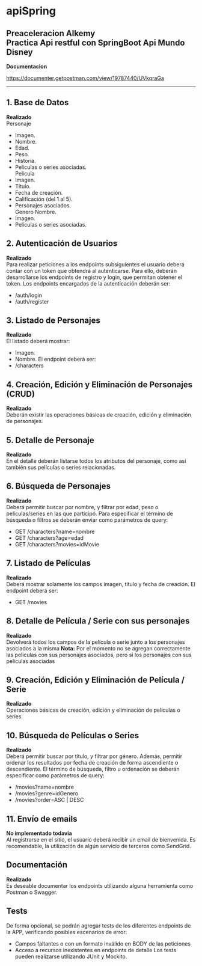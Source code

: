 # apiSpring
Preaceleracion Alkemy  
Practica Api restful con SpringBoot
Api Mundo Disney
---
**Documentacion**

<https://documenter.getpostman.com/view/19787440/UVkqraGa>

---

## 1. Base de Datos
**Realizado**  
Personaje
+ Imagen.
+ Nombre.
+ Edad.
+ Peso.
+ Historia.
+ Películas o series asociadas.  
Pelicula
+ Imagen.
+ Título.
+ Fecha de creación.
+ Calificación (del 1 al 5).
+ Personajes asociados.  
Genero
Nombre.
+ Imagen.
+ Películas o series asociadas.

## 2. Autenticación de Usuarios
**Realizado**  
Para realizar peticiones a los endpoints subsiguientes el usuario deberá contar con un token que
obtendrá al autenticarse. Para ello, deberán desarrollarse los endpoints de registro y login, que
permitan obtener el token.
Los endpoints encargados de la autenticación deberán ser:
+ /auth/login
+ /auth/register


## 3. Listado de Personajes
**Realizado**  
El listado deberá mostrar:
+ Imagen.
+ Nombre.
El endpoint deberá ser:
+ /characters

## 4. Creación, Edición y Eliminación de Personajes (CRUD)
**Realizado**  
Deberán existir las operaciones básicas de creación, edición y eliminación de personajes.

## 5. Detalle de Personaje
**Realizado**  
En el detalle deberán listarse todos los atributos del personaje, como así también sus películas o
series relacionadas.

## 6. Búsqueda de Personajes
**Realizado**  
Deberá permitir buscar por nombre, y filtrar por edad, peso o películas/series en las que participó.
Para especificar el término de búsqueda o filtros se deberán enviar como parámetros de query:
+ GET /characters?name=nombre
+ GET /characters?age=edad
+ GET /characters?movies=idMovie

## 7. Listado de Películas
**Realizado**  
Deberá mostrar solamente los campos imagen, título y fecha de creación.
El endpoint deberá ser:
+ GET /movies

## 8. Detalle de Película / Serie con sus personajes
**Realizado**  
Devolverá todos los campos de la película o serie junto a los personajes asociados a la misma
**Nota:** Por el momento no se agregan correctamente las peliculas con sus personajes asociados, pero si los personajes con sus peliculas asociadas

## 9. Creación, Edición y Eliminación de Película / Serie
**Realizado**  
Operaciones básicas de creación, edición y eliminación de películas o series.

## 10. Búsqueda de Películas o Series 
**Realizado**  
Deberá permitir buscar por título, y filtrar por género. Además, permitir ordenar los resultados por
fecha de creación de forma ascendiente o descendiente.
El término de búsqueda, filtro u ordenación se deberán especificar como parámetros de query:
+ /movies?name=nombre
+ /movies?genre=idGenero
+ /movies?order=ASC | DESC

## 11. Envío de emails
**No implementado todavia**  
Al registrarse en el sitio, el usuario deberá recibir un email de bienvenida. Es recomendable, la
utilización de algún servicio de terceros como SendGrid.

## Documentación
**Realizado**  
Es deseable documentar los endpoints utilizando alguna herramienta como Postman o Swagger.
## Tests
De forma opcional, se podrán agregar tests de los diferentes endpoints de la APP, verificando
posibles escenarios de error:
+ Campos faltantes o con un formato inválido en BODY de las peticiones
+ Acceso a recursos inexistentes en endpoints de detalle
Los tests pueden realizarse utilizando JUnit y Mockito.

